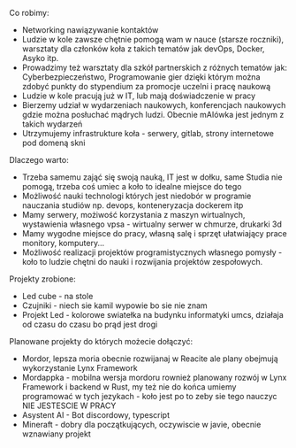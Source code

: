 Co robimy:
- Networking nawiązywanie kontaktów
- Ludzie w kole zawsze chętnie pomogą wam w nauce (starsze roczniki), warsztaty dla członków koła z takich tematów jak devOps, Docker, Asyko itp.
- Prowadzimy też warsztaty dla szkół partnerskich z różnych tematów jak: Cyberbezpieczeństwo, Programowanie gier dzięki którym można zdobyć punkty do stypendium za promocje uczelni i pracę naukową
- Ludzie w kole pracują już w IT, lub mają doświadczenie w pracy
- Bierzemy udział w wydarzeniach naukowych, konferencjach naukowych gdzie można posłuchać mądrych ludzi. Obecnie mAIówka jest jednym z takich wydarzeń
- Utrzymujemy infrastrukture koła - serwery, gitlab, strony internetowe pod domeną skni

Dlaczego warto:
- Trzeba samemu zająć się swoją nauką, IT jest w dołku, same Studia nie pomogą, trzeba coś umiec a koło to idealne miejsce do tego
- Możliwość nauki technologi których jest niedobór w programie nauczania studiów np. devops, konteneryzacja dockerem itp
- Mamy serwery, możiwość korzystania z maszyn wirtualnych, wystawienia własnego vpsa - wirtualny serwer w chmurze, drukarki 3d 
- Mamy wygodne miejsce do pracy, własną salę i sprzęt ułatwiający prace monitory, komputery...
- Możliwość realizacji projektów programistycznych własnego pomysły - koło to ludzie chętni do nauki i rozwijania projektów zespołowych.

Projekty zrobione:
- Led cube - na stole
- Czujniki - niech sie kamil wypowie bo sie nie znam
- Projekt Led - kolorowe swiatełka na budynku informatyki umcs, działaja od czasu do czasu bo prąd jest drogi

Planowane projekty do których możecie dołączyć:
- Mordor, lepsza moria obecnie rozwijanaj w Reacite ale plany obejmują wykorzystanie Lynx Framework
- Mordappka - mobilna wersja mordoru rownież planowany rozwój w Lynx Framework i backend w Rust, my też nie do końca umiemy programować w tych jezykach - koło jest po to zeby sie tego nauczyc NIE JESTESCIE W PRACY
- Asystent AI - Bot discordowy, typescript
- Mineraft - dobry dla początkujących, oczywiscie w javie, obecnie wznawiany projekt 